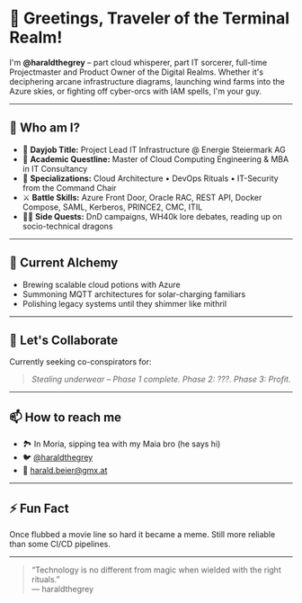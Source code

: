 # 👋 Greetings, Traveler of the Terminal Realm!

I'm **@haraldthegrey** – part cloud whisperer, part IT sorcerer, full-time Projectmaster and Product Owner of the Digital Realms. Whether it's deciphering arcane infrastructure diagrams, launching wind farms into the Azure skies, or fighting off cyber-orcs with IAM spells, I'm your guy.

---

## 🧙 Who am I?

- 🏰 **Dayjob Title:** Project Lead IT Infrastructure @ Energie Steiermark AG
- 🧠 **Academic Questline:** Master of Cloud Computing Engineering & MBA in IT Consultancy
- 🔐 **Specializations:** Cloud Architecture • DevOps Rituals • IT-Security from the Command Chair
- ⚔️ **Battle Skills:** Azure Front Door, Oracle RAC, REST API, Docker Compose, SAML, Kerberos, PRINCE2, CMC, ITIL
- 🧝‍♂️ **Side Quests:** DnD campaigns, WH40k lore debates, reading up on socio-technical dragons

---

## 🧪 Current Alchemy

- Brewing scalable cloud potions with Azure
- Summoning MQTT architectures for solar-charging familiars
- Polishing legacy systems until they shimmer like mithril

---

## 💬 Let's Collaborate

Currently seeking co-conspirators for:
> *Stealing underwear – Phase 1 complete. Phase 2: ???. Phase 3: Profit.*

---

## 📫 How to reach me

- 🏞 In Moria, sipping tea with my Maia bro (he says hi)
- 🐦 [@haraldthegrey](https://github.com/haraldthegrey)
- 📜 harald.beier@gmx.at

---

## ⚡ Fun Fact

Once flubbed a movie line so hard it became a meme. Still more reliable than some CI/CD pipelines.

---

> “Technology is no different from magic when wielded with the right rituals.”  
> — haraldthegrey


<!---
haraldthegrey/haraldthegrey is a ✨ special ✨ repository because its `README.md` (this file) appears on your GitHub profile.
You can click the Preview link to take a look at your changes.
--->
